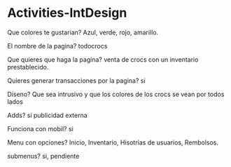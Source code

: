 # Activities-IntDesign

Que colores te gustarian?
Azul, verde, rojo, amarillo.

El nombre de la pagina?
todocrocs 

Que quieres que haga la pagina?
venta de crocs con un inventario prestablecido.

Quieres generar transacciones por la pagina?
si 

Diseno?
Que sea intrusivo y que los colores de los crocs se vean por todos lados 

Adds?
si publicidad externa

Funciona con mobil?
si 

Menu con opciones?
Inicio, Inventario, Hisotrias de usuarios, Rembolsos.

submenus?
si, pendiente 
